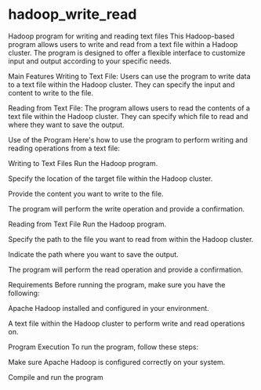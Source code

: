 # hadoop_write_read
Hadoop program for writing and reading text files
This Hadoop-based program allows users to write and read from a text file within a Hadoop cluster. The program is designed to offer a flexible interface to customize input and output according to your specific needs.

Main Features
Writing to Text File: Users can use the program to write data to a text file within the Hadoop cluster. They can specify the input and content to write to the file.

Reading from Text File: The program allows users to read the contents of a text file within the Hadoop cluster. They can specify which file to read and where they want to save the output.

Use of the Program
Here's how to use the program to perform writing and reading operations from a text file:

Writing to Text Files
Run the Hadoop program.

Specify the location of the target file within the Hadoop cluster.

Provide the content you want to write to the file.

The program will perform the write operation and provide a confirmation.

Reading from Text File
Run the Hadoop program.

Specify the path to the file you want to read from within the Hadoop cluster.

Indicate the path where you want to save the output.

The program will perform the read operation and provide a confirmation.

Requirements
Before running the program, make sure you have the following:

Apache Hadoop installed and configured in your environment.

A text file within the Hadoop cluster to perform write and read operations on.

Program Execution
To run the program, follow these steps:

Make sure Apache Hadoop is configured correctly on your system.

Compile and run the program

